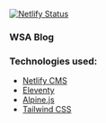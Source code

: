 [![Netlify Status](https://api.netlify.com/api/v1/badges/087185d4-4869-4ecd-8a1c-5540c2a4ac3e/deploy-status)](https://app.netlify.com/sites/wsa-blog/deploys)

### WSA Blog

### Technologies used:

- [Netlify CMS](https://www.netlifycms.org/)
- [Eleventy](https://www.11ty.dev/)
- [Alpine.js](https://github.com/alpinejs/alpine)
- [Tailwind CSS](https://tailwindcss.com/)
